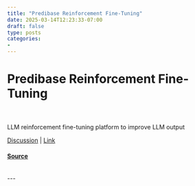 ```yaml
---
title: "Predibase Reinforcement Fine-Tuning"
date: 2025-03-14T12:23:33-07:00
draft: false
type: posts
categories: 
- 
---
```

# Predibase Reinforcement Fine-Tuning

<br/>

<br/>
LLM reinforcement fine-tuning platform to improve LLM output

[Discussion](https://www.producthunt.com/posts/predibase-reinforcement-fine-tuning?utm_campaign=producthunt-atom-posts-feed&utm_medium=rss-feed&utm_source=producthunt-atom-posts-feed) | [Link](https://www.producthunt.com/r/p/942161?app_id=339)

#### [Source](https://www.producthunt.com/posts/predibase-reinforcement-fine-tuning)

<br/>
---
